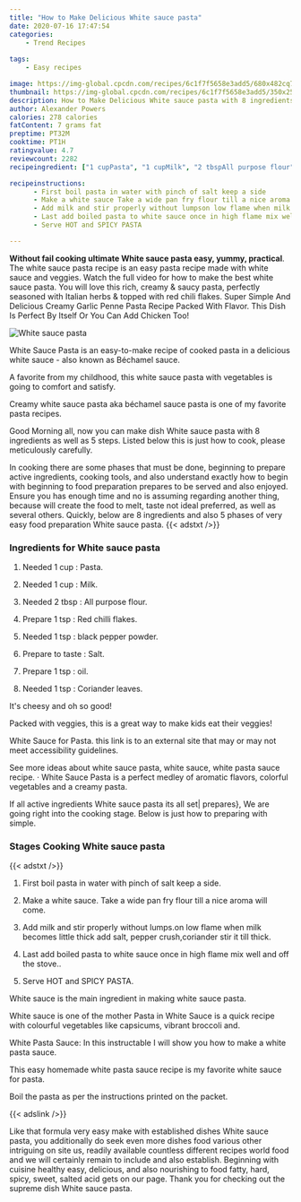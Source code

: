 ```yaml
---
title: "How to Make Delicious White sauce pasta"
date: 2020-07-16 17:47:54
categories:
    - Trend Recipes
    
tags:
    - Easy recipes

image: https://img-global.cpcdn.com/recipes/6c1f7f5658e3add5/680x482cq70/white-sauce-pasta-recipe-main-photo.jpg
thumbnail: https://img-global.cpcdn.com/recipes/6c1f7f5658e3add5/350x250cq70/white-sauce-pasta-recipe-main-photo.jpg
description: How to Make Delicious White sauce pasta with 8 ingredients and 5 stages of easy cooking.
author: Alexander Powers
calories: 278 calories
fatContent: 7 grams fat
preptime: PT32M
cooktime: PT1H
ratingvalue: 4.7
reviewcount: 2282
recipeingredient: ["1 cupPasta", "1 cupMilk", "2 tbspAll purpose flour", "1 tspRed chilli flakes", "1 tspblack pepper powder", "to tasteSalt", "1 tspoil", "1 tspCoriander leaves"]

recipeinstructions: 
      - First boil pasta in water with pinch of salt keep a side 
      - Make a white sauce Take a wide pan fry flour till a nice aroma will come 
      - Add milk and stir properly without lumpson low flame when milk becomes little thick add salt pepper crushcoriander stir it till thick 
      - Last add boiled pasta to white sauce once in high flame mix well and off the stove 
      - Serve HOT and SPICY PASTA

---
```




**Without fail cooking ultimate White sauce pasta easy, yummy, practical**. The white sauce pasta recipe is an easy pasta recipe made with white sauce and veggies. Watch the full video for how to make the best white sauce pasta. You will love this rich, creamy &amp; saucy pasta, perfectly seasoned with Italian herbs &amp; topped with red chili flakes. Super Simple And Delicious Creamy Garlic Penne Pasta Recipe Packed With Flavor. This Dish Is Perfect By Itself Or You Can Add Chicken Too!


![White sauce pasta](https://img-global.cpcdn.com/recipes/6c1f7f5658e3add5/680x482cq70/white-sauce-pasta-recipe-main-photo.jpg "White sauce pasta")



White Sauce Pasta is an easy-to-make recipe of cooked pasta in a delicious white sauce - also known as Béchamel sauce.

A favorite from my childhood, this white sauce pasta with vegetables is going to comfort and satisfy.

Creamy white sauce pasta aka béchamel sauce pasta is one of my favorite pasta recipes.


Good Morning all, now you can make dish White sauce pasta with 8 ingredients as well as 5 steps. Listed below this is just how to cook, please meticulously carefully.

In cooking there are some phases that must be done, beginning to prepare active ingredients, cooking tools, and also understand exactly how to begin with beginning to food preparation prepares to be served and also enjoyed. Ensure you has enough time and no is assuming regarding another thing, because will create the food to melt, taste not ideal preferred, as well as several others. Quickly, below are 8 ingredients and also 5 phases of very easy food preparation White sauce pasta.
{{< adstxt />}}

### Ingredients for White sauce pasta


1. Needed 1 cup : Pasta.

1. Needed 1 cup : Milk.

1. Needed 2 tbsp : All purpose flour.

1. Prepare 1 tsp : Red chilli flakes.

1. Needed 1 tsp : black pepper powder.

1. Prepare to taste : Salt.

1. Prepare 1 tsp : oil.

1. Needed 1 tsp : Coriander leaves.


It&#39;s cheesy and oh so good!

Packed with veggies, this is a great way to make kids eat their veggies!

White Sauce for Pasta. this link is to an external site that may or may not meet accessibility guidelines.

See more ideas about white sauce pasta, white sauce, white pasta sauce recipe. · White Sauce Pasta is a perfect medley of aromatic flavors, colorful vegetables and a creamy pasta.


If all active ingredients White sauce pasta its all set| prepares}, We are going right into the cooking stage. Below is just how to preparing with simple.

### Stages Cooking White sauce pasta

{{< adstxt />}}


1. First boil pasta in water with pinch of salt keep a side.



1. Make a white sauce. Take a wide pan fry flour till a nice aroma will come.



1. Add milk and stir properly without lumps.on low flame when milk becomes little thick add salt, pepper crush,coriander stir it till thick.



1. Last add boiled pasta to white sauce once in high flame mix well and off the stove..



1. Serve HOT and SPICY PASTA.




White sauce is the main ingredient in making white sauce pasta.

White sauce is one of the mother Pasta in White Sauce is a quick recipe with colourful vegetables like capsicums, vibrant broccoli and.

White Pasta Sauce: In this instructable I will show you how to make a white pasta sauce.

This easy homemade white pasta sauce recipe is my favorite white sauce for pasta.

Boil the pasta as per the instructions printed on the packet.


{{< adslink />}}

Like that formula very easy make with established dishes White sauce pasta, you additionally do seek even more dishes food various other intriguing on site us, readily available countless different recipes world food and we will certainly remain to include and also establish. Beginning with cuisine healthy easy, delicious, and also nourishing to food fatty, hard, spicy, sweet, salted acid gets on our page. Thank you for checking out the supreme dish White sauce pasta.
